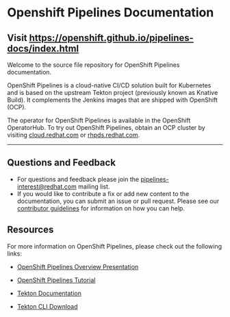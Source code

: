 # Openshift Pipelines Documentation

## Visit https://openshift.github.io/pipelines-docs/index.html

Welcome to the source file repository for OpenShift Pipelines documentation.

OpenShift Pipelines is a cloud-native CI/CD solution built for Kubernetes and is based on the upstream Tekton project (previously known as Knative Build).
It complements the Jenkins images that are shipped with OpenShift (OCP).

The operator for OpenShift Pipelines is available in the OpenShift OperatorHub.
To try out OpenShift Pipelines, obtain an OCP cluster by visiting [cloud.redhat.com](https://cloud.redhat.com) or [rhpds.redhat.com](https://rhpds.redhat.com).


----------------------------------------


## Questions and Feedback

* For questions and feedback please join the pipelines-interest@redhat.com mailing list.
* If you would like to contribute a fix or add new content to the documentation, you can submit an issue or pull request. Please see our [contributor guidelines](contributing/con_contributing-documentation.md) for information on how you can help.


## Resources

For more information on OpenShift Pipelines, please check out the following links:

* [OpenShift Pipelines Overview Presentation](https://docs.google.com/presentation/d/1E6FChdbIrMHlynF-yvEMrTiAnR8rwMdvebBxPgdcmrE/edit#slide=id.g547716335e_0_260)

* [OpenShift Pipelines Tutorial](https://github.com/openshift/pipelines-tutorial/)

* [Tekton Documentation](https://github.com/tektoncd/pipeline/tree/master/docs)

* [Tekton CLI Download](https://github.com/tektoncd/cli/tree/v0.1.2)
